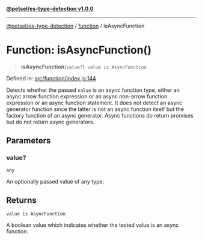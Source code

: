 [**@petsel/es-type-detection v1.0.0**](../../README.md)

***

[@petsel/es-type-detection](../../modules.md) / [function](../README.md) / isAsyncFunction

# Function: isAsyncFunction()

> **isAsyncFunction**(`value?`): `value is AsyncFunction`

Defined in: [src/function/index.js:144](https://github.com/petsel/es-type-detection/blob/ee065d8dbfab0995c95e9bb864d87647f5391dda/src/function/index.js#L144)

Detects whether the passed `value` is an async function type, either an
async arrow function expression or an async non-arrow function expression
or an async function statement.
It does not detect an async generator function since the latter is not
an async function itself but the factory function of an async generator.
Async functions do return promises but do not return async generators.

## Parameters

### value?

`any`

An optionally passed value of any type.

## Returns

`value is AsyncFunction`

A boolean value which indicates whether
 the tested value is an async function.
